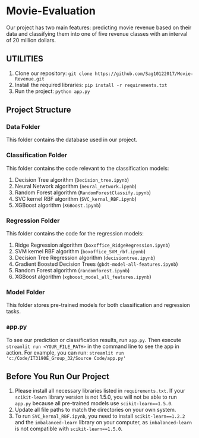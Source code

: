 # Movie-Evaluation

Our project has two main features: predicting movie revenue based on their data and classifying them into one of five revenue classes with an interval of 20 million dollars.

## UTILITIES

1. Clone our repository: `git clone https://github.com/Sag10122017/Movie-Revenue.git`
2. Install the required libraries: `pip install -r requirements.txt`
3. Run the project: `python app.py`

## Project Structure

### Data Folder
This folder contains the database used in our project.

### Classification Folder
This folder contains the code relevant to the classification models:
1. Decision Tree algorithm (`Decision_tree.ipynb`)
2. Neural Network algorithm (`neural_network.ipynb`)
3. Random Forest algorithm (`RandomForestClassify.ipynb`)
4. SVC kernel RBF algorithm (`SVC_kernal_RBF.ipynb`)
5. XGBoost algorithm (`XGBoost.ipynb`)

### Regression Folder
This folder contains the code for the regression models:
1. Ridge Regression algorithm (`boxoffice_RidgeRegression.ipynb`)
2. SVM kernel RBF algorithm (`boxoffice_SVM_rbf.ipynb`)
3. Decision Tree Regression algorithm (`decisiontree.ipynb`)
4. Gradient Boosted Decision Trees (`gbdt-model-all-features.ipynb`)
5. Random Forest algorithm (`randomforest.ipynb`)
6. XGBoost algorithm (`xgboost_model_all_features.ipynb`)

### Model Folder
This folder stores pre-trained models for both classification and regression tasks.

### app.py
To see our prediction or classification results, run `app.py`. Then execute `streamlit run <YOUR_FILE_PATH>` in the command line to see the app in action.
For example, you can run:
`streamlit run 'c:/Code/IT3190E_Group_32/Source Code/app.py'`

## Before You Run Our Project

1. Please install all necessary libraries listed in `requirements.txt`. If your `scikit-learn` library version is not 1.5.0, you will not be able to run `app.py` because all pre-trained models use `scikit-learn==1.5.0`.
2. Update all file paths to match the directories on your own system.
3. To run `SVC_kernal_RBF.ipynb`, you need to install `scikit-learn==1.2.2` and the `imbalanced-learn` library on your computer, as `imbalanced-learn` is not compatible with `scikit-learn==1.5.0`.

